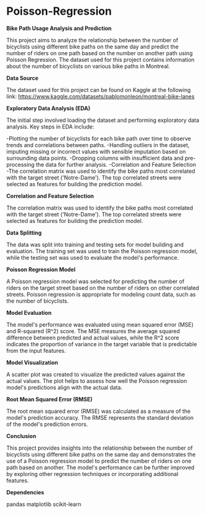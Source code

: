 # Poisson-Regression

**Bike Path Usage Analysis and Prediction**
  
This project aims to analyze the relationship between the number of bicyclists using different bike paths on the same day and predict the number of riders on one path based on the number on another path using Poisson Regression. The dataset used for this project contains information about the number of bicyclists on various bike paths in Montreal.

**Data Source**
  
  The dataset used for this project can be found on Kaggle at the following link: https://www.kaggle.com/datasets/pablomonleon/montreal-bike-lanes

**Exploratory Data Analysis (EDA)**
  
  The initial step involved loading the dataset and performing exploratory data analysis. Key steps in EDA include:

  -Plotting the number of bicyclists for each bike path over time to observe trends and correlations between paths.
  -Handling outliers in the dataset, imputing missing or incorrect values with sensible imputation based on surrounding data points.
  -Dropping columns with insufficient data and pre-processing the data for further analysis.
  -Correlation and Feature Selection
  -The correlation matrix was used to identify the bike paths most correlated with the target street ('Notre-Dame'). The top correlated streets were selected as features for building the prediction model.

**Correlation and Feature Selection**
  
  The correlation matrix was used to identify the bike paths most correlated with the target street ('Notre-Dame'). The top correlated streets were selected as features for building the prediction model.

  **Data Splitting**
  
  The data was split into training and testing sets for model building and evaluation. The training set was used to train the Poisson regression model, while the testing set was used to evaluate the model's performance.

**Poisson Regression Model**
  
  A Poisson regression model was selected for predicting the number of riders on the target street based on the number of riders on other correlated streets. Poisson regression is appropriate for modeling count data, such as the number of bicyclists.

**Model Evaluation**
  
  The model's performance was evaluated using mean squared error (MSE) and R-squared (R^2) score. The MSE measures the average squared difference between predicted and actual values, while the R^2 score indicates the proportion of variance in the target variable that is predictable from the input features.

**Model Visualization**
  
  A scatter plot was created to visualize the predicted values against the actual values. The plot helps to assess how well the Poisson regression model's predictions align with the actual data.

**Root Mean Squared Error (RMSE)**

  The root mean squared error (RMSE) was calculated as a measure of the model's prediction accuracy. The RMSE represents the standard deviation of the model's prediction errors.

**Conclusion**
  
  This project provides insights into the relationship between the number of bicyclists using different bike paths on the same day and demonstrates the use of a Poisson regression model to predict the number of riders on one path based on another. The model's performance can be further improved by exploring other regression techniques or incorporating additional features.

**Dependencies**

  pandas
  matplotlib
  scikit-learn
